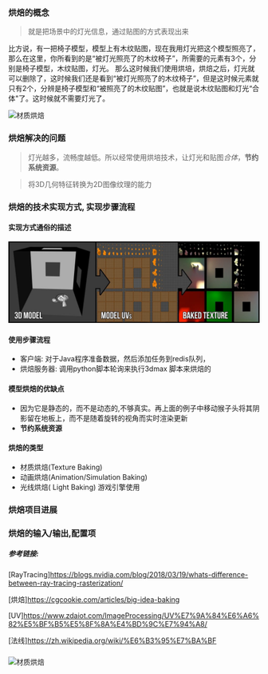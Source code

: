 ### 烘焙的概念

> 就是把场景中的灯光信息，通过贴图的方式表现出来

比方说，有一把椅子模型，模型上有木纹贴图，现在我用灯光把这个模型照亮了，那么在这里，你所看到的是“被灯光照亮了的木纹椅子”，所需要的元素有3个，分别是椅子模型，木纹贴图，灯光。
那么这时候我们使用烘培，烘焙之后，灯光就可以删除了，这时候我们还是看到“被灯光照亮了的木纹椅子”，但是这时候元素就只有2个，分辨是椅子模型和“被照亮了的木纹贴图”，也就是说木纹贴图和灯光“合体"了。这时候就不需要灯光了。

![材质烘焙](./bak/texture_bak.gif '材质烘焙')


### 烘焙解决的问题

> 灯光越多，流畅度越低。所以经常使用烘培技术，让灯光和贴图*合体*，**节约系统资源**。

> 将3D几何特征转换为2D图像纹理的能力

### 烘焙的技术实现方式, 实现步骤流程

#### 实现方式通俗的描述
![材质烘焙](./bak/baking_procedure.jpg '烘焙过程')

 
#### 使用步骤流程

- 客户端: 对于Java程序准备数据，然后添加任务到redis队列，
- 烘焙服务器: 调用python脚本轮询来执行3dmax 脚本来烘焙的


#### 模型烘焙的优缺点
- 因为它是静态的，而不是动态的,不够真实。再上面的例子中移动猴子头将其阴影留在地板上，而不是随着旋转的视角而实时渲染更新
- **节约系统资源**

#### 烘焙的类型

- 材质烘焙(Texture Baking)
- 动画烘焙(Animation/Simulation Baking)
- 光线烘焙( Light Baking) 游戏引擎使用

### 烘焙项目进展

### 烘焙的输入/输出,配置项



##### 参考链接:

[RayTracing]https://blogs.nvidia.com/blog/2018/03/19/whats-difference-between-ray-tracing-rasterization/

[烘焙]https://cgcookie.com/articles/big-idea-baking

[UV]https://www.zdaiot.com/ImageProcessing/UV%E7%9A%84%E6%A6%82%E5%BF%B5%E5%8F%8A%E4%BD%9C%E7%94%A8/

[法线]https://zh.wikipedia.org/wiki/%E6%B3%95%E7%BA%BF


##### 

![材质烘焙](./bak/raytrace.gif '实时光线追踪')